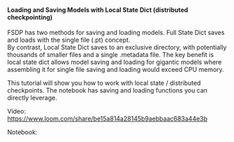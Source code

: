 #### Loading and Saving Models with Local State Dict (distributed checkpointing)

FSDP has two methods for saving and loading models.  Full State Dict saves and loads with the single file (.pt) concept.  
By contrast, Local State Dict saves to an exclusive directory, with potentially thousands of smaller files and a single .metadata file.
The key benefit is local state dict allows model saving and loading for gigantic models where assembling it for single file saving and loading would exceed CPU memory. 

This tutorial will show you how to work with local state / distributed checkpoints. 
The notebook has saving and loading functions you can directly leverage. 

Video:  https://www.loom.com/share/be15a814a28145b9aebbaac683a44e3b

Notebook: 
